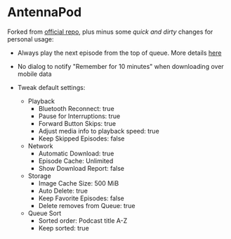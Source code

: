# AntennaPod

Forked from [official repo](https://github.com/AntennaPod/AntennaPod), plus minus some _quick and dirty_ changes for personal usage:

- Always play the next episode from the top of queue. More details [here](https://github.com/AntennaPod/AntennaPod/issues/4211)

- No dialog to notify "Remember for 10 minutes" when downloading over mobile data

- Tweak default settings:
  - Playback
    - Bluetooth Reconnect: true
    - Pause for Interruptions: true
    - Forward Button Skips: true
    - Adjust media info to playback speed: true
    - Keep Skipped Episodes: false
  - Network
    - Automatic Download: true
    - Episode Cache: Unlimited
    - Show Download Report: false
  - Storage
    - Image Cache Size: 500 MiB
    - Auto Delete: true
    - Keep Favorite Episodes: false
    - Delete removes from Queue: true
  - Queue Sort
    - Sorted order: Podcast title A-Z
    - Keep sorted: true

